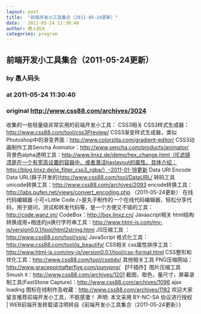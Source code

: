 ```yaml
---
layout: post
title:  "前端开发小工具集合（2011-05-24更新）"
date:   2011-05-24 11:30:40
author: 愚人码头
categories: program
---
```


## 前端开发小工具集合（2011-05-24更新）
### by 愚人码头
### at 2011-05-24 11:30:40
### original <http://www.css88.com/archives/3024>

收集的一些轻量级非常实用的前端开发小工具： CSS3相关 CSS3样式生成器：http://www.css88.com/tool/css3Preview/ CSS3渐变样式生成器，类似Photoshop中的渐变界面：http://www.colorzilla.com/gradient-editor/ CSS3动画制作工具Sencha Animator：http://www.sencha.com/products/animator/ 背景色alpha透明工具：http://www.linxz.de/demo/hex_change.html（IE滤镜须是在一个有宽高设置的容器中，或者激活haslayout的属性。具体介绍：http://blog.linxz.de/ie_filter_css3_rgba/）–2011-01-18更新 Data URI Encode Data URL(舜子开发的)http://www.css88.com/tool/DataURL/ 转码工具 unicode转换工具：http://www.css88.com/archives/2093 encode转换工具：http://labs.pufen.net/views/convert_encoding.php （2011-05-24更新） 在线代码编辑器 小可&lt;Little Code /&gt;是丸子制作的一个在线代码编辑器，轻松分享代码，用于提问，测试和转发代码等，是一个方便又不错的工具：http://code.wanz.im/ CodeBox：http://box.linxz.cn/ Javascript相关 html结构转换成用+相连的js换行字符串工具：http://www.html-js.com/my-js/version0.0.1/tool/html2string.html JS压缩工具 ：http://www.css88.com/tool/ysjs/ JavaScript 格式化工具：http://www.css88.com/tool/js_beautify/ CSS相关 css属性排序工具：http://www.html-js.com/my-js/version0.0.1/tool/css-format.html CSS整形和优化工具：http://www.css88.com/tool/csstidy/ 其他相关工具 PNG压缩网站：http://www.gracepointafterfive.com/punypng/ 【FF插件】图片压缩工具Smush it：http://www.css88.com/archives/1201 截图，取色，量尺寸，屏幕录制工具(FastStone Capture)：http://www.css88.com/archives/1096 ajax loading 图标在线制作及收藏：http://www.css88.com/archives/1182 欢迎大家留言推荐前端开发小工具，不胜感激！ 声明: 本文采用 BY-NC-SA 协议进行授权 | WEB前端开发转载请注明转自《前端开发小工具集合（2011-05-24更新）》